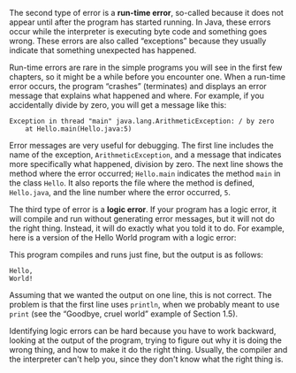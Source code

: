 The second type of error is a **run-time error**, so-called because it does not appear until after the program has started running. In Java, these errors occur while the interpreter is executing byte code and something goes wrong. These errors are also called “exceptions” because they usually indicate that something unexpected has happened.

Run-time errors are rare in the simple programs you will see in the first few chapters, so it might be a while before you encounter one. When a run-time error occurs, the program “crashes” (terminates) and displays an error message that explains what happened and where. For example, if you accidentally divide by zero, you will get a message like this:


```code
Exception in thread "main" java.lang.ArithmeticException: / by zero
    at Hello.main(Hello.java:5)
```



Error messages are very useful for debugging. The first line includes the name of the exception, `ArithmeticException`, and a message that indicates more specifically what happened, division by zero. The next line shows the method where the error occurred; `Hello.main` indicates the method `main` in the class `Hello`. It also reports the file where the method is defined, `Hello.java`, and the line number where the error occurred, `5`.




The third type of error is a **logic error**. If your program has a logic error, it will compile and run without generating error messages, but it will not do the right thing. Instead, it will do exactly what you told it to do. For example, here is a version of the Hello World program with a logic error:



This program compiles and runs just fine, but the output is as follows:

```code
Hello,
World!
```

Assuming that we wanted the output on one line, this is not correct. The problem is that the first line uses `println`, when we probably meant to use `print` (see the “Goodbye, cruel world” example of Section 1.5).

Identifying logic errors can be hard because you have to work backward, looking at the output of the program, trying to figure out why it is doing the wrong thing, and how to make it do the right thing. Usually, the compiler and the interpreter can't help you, since they don't know what the right thing is.
